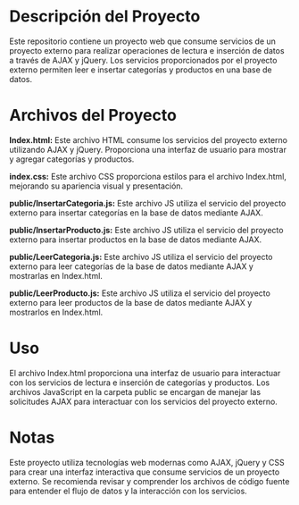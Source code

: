 
# **Descripción del Proyecto**
Este repositorio contiene un proyecto web que consume servicios de un proyecto externo para realizar operaciones de lectura e inserción de datos a través de AJAX y jQuery. Los servicios proporcionados por el proyecto externo permiten leer e insertar categorías y productos en una base de datos.

# **Archivos del Proyecto**
**Index.html:** Este archivo HTML consume los servicios del proyecto externo utilizando AJAX y jQuery. Proporciona una interfaz de usuario para mostrar y agregar categorías y productos.

**index.css:** Este archivo CSS proporciona estilos para el archivo Index.html, mejorando su apariencia visual y presentación.

**public/InsertarCategoria.js:** Este archivo JS utiliza el servicio del proyecto externo para insertar categorías en la base de datos mediante AJAX.

**public/InsertarProducto.js:** Este archivo JS utiliza el servicio del proyecto externo para insertar productos en la base de datos mediante AJAX.

**public/LeerCategoria.js:** Este archivo JS utiliza el servicio del proyecto externo para leer categorías de la base de datos mediante AJAX y mostrarlas en Index.html.

**public/LeerProducto.js:** Este archivo JS utiliza el servicio del proyecto externo para leer productos de la base de datos mediante AJAX y mostrarlos en Index.html.

# **Uso**
El archivo Index.html proporciona una interfaz de usuario para interactuar con los servicios de lectura e inserción de categorías y productos. Los archivos JavaScript en la carpeta public se encargan de manejar las solicitudes AJAX para interactuar con los servicios del proyecto externo.

# **Notas**
Este proyecto utiliza tecnologías web modernas como AJAX, jQuery y CSS para crear una interfaz interactiva que consume servicios de un proyecto externo. Se recomienda revisar y comprender los archivos de código fuente para entender el flujo de datos y la interacción con los servicios.
